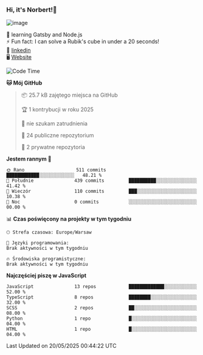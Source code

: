 ### Hi, it's Norbert!👋

![image](https://i.imgur.com/y3Fbv48.png)


🧠 learning Gatsby and Node.js <br>
⚡ Fun fact: I can solve a Rubik's cube in under a 20 seconds! <br>
👔 [linkedin](https://www.linkedin.com/in/norbert-%C5%82uszkiewicz-75b0891b3/) <br>
🖥 [Website](https://norbertluszkiewicz.pl/)<br>


<!--START_SECTION:waka-->
![Code Time](http://img.shields.io/badge/Code%20Time-2%2C337%20hrs%2041%20mins-blue)

**🐱 Mój GitHub** 

> 📦 25.7 kB zajętego miejsca na GitHub 
 > 
> 🏆 1 kontrybucji w roku 2025
 > 
> 🚫 nie szukam zatrudnienia
 > 
> 📜 24 publiczne repozytorium 
 > 
> 🔑 2 prywatne repozytoria 
 > 
**Jestem rannym 🐤** 

```text
🌞 Rano                   511 commits         ████████████░░░░░░░░░░░░░   48.21 % 
🌆 Południe               439 commits         ██████████░░░░░░░░░░░░░░░   41.42 % 
🌃 Wieczór                110 commits         ███░░░░░░░░░░░░░░░░░░░░░░   10.38 % 
🌙 Noc                    0 commits           ░░░░░░░░░░░░░░░░░░░░░░░░░   00.00 % 
```


📊 **Czas poświęcony na projekty w tym tygodniu** 

```text
🕑︎ Strefa czasowa: Europe/Warsaw

💬 Języki programowania: 
Brak aktywności w tym tygodniu

🔥 Środowiska programistyczne: 
Brak aktywności w tym tygodniu
```

**Najczęściej piszę w JavaScript** 

```text
JavaScript               13 repos            █████████████░░░░░░░░░░░░   52.00 % 
TypeScript               8 repos             ████████░░░░░░░░░░░░░░░░░   32.00 % 
SCSS                     2 repos             ██░░░░░░░░░░░░░░░░░░░░░░░   08.00 % 
Python                   1 repo              █░░░░░░░░░░░░░░░░░░░░░░░░   04.00 % 
HTML                     1 repo              █░░░░░░░░░░░░░░░░░░░░░░░░   04.00 % 
```




 Last Updated on 20/05/2025 00:44:22 UTC
<!--END_SECTION:waka-->
